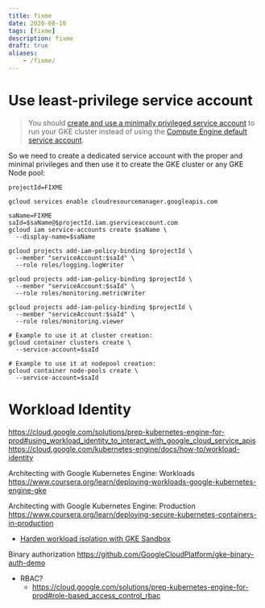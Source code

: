 ```yaml
---
title: fixme
date: 2020-08-10
tags: [fixme]
description: fixme
draft: true
aliases:
    - /fixme/
---
```


# Use least-privilege service account

> You should [create and use a minimally privileged service account](https://cloud.google.com/kubernetes-engine/docs/how-to/hardening-your-cluster#use_least_privilege_sa) to run your GKE cluster instead of using the [Compute Engine default service account](https://cloud.google.com/compute/docs/access/service-accounts#default_service_account).

So we need to create a dedicated service account with the proper and minimal privileges and then use it to create the GKE cluster or any GKE Node pool:
```
projectId=FIXME

gcloud services enable cloudresourcemanager.googleapis.com

saName=FIXME
saId=$saName@$projectId.iam.gserviceaccount.com
gcloud iam service-accounts create $saName \
  --display-name=$saName

gcloud projects add-iam-policy-binding $projectId \
  --member "serviceAccount:$saId" \
  --role roles/logging.logWriter

gcloud projects add-iam-policy-binding $projectId \
  --member "serviceAccount:$saId" \
  --role roles/monitoring.metricWriter

gcloud projects add-iam-policy-binding $projectId \
  --member "serviceAccount:$saId" \
  --role roles/monitoring.viewer

# Example to use it at cluster creation:
gcloud container clusters create \
  --service-account=$saId

# Example to use it at nodepool creation:
gcloud container node-pools create \
  --service-account=$saId
```

# Workload Identity

https://cloud.google.com/solutions/prep-kubernetes-engine-for-prod#using_workload_identity_to_interact_with_google_cloud_service_apis
https://cloud.google.com/kubernetes-engine/docs/how-to/workload-identity



Architecting with Google Kubernetes Engine: Workloads
https://www.coursera.org/learn/deploying-workloads-google-kubernetes-engine-gke

Architecting with Google Kubernetes Engine: Production
https://www.coursera.org/learn/deploying-secure-kubernetes-containers-in-production

- [Harden workload isolation with GKE Sandbox](https://cloud.google.com/kubernetes-engine/docs/how-to/sandbox-pods)

Binary authorization
https://github.com/GoogleCloudPlatform/gke-binary-auth-demo

- RBAC?
    - https://cloud.google.com/solutions/prep-kubernetes-engine-for-prod#role-based_access_control_rbac



